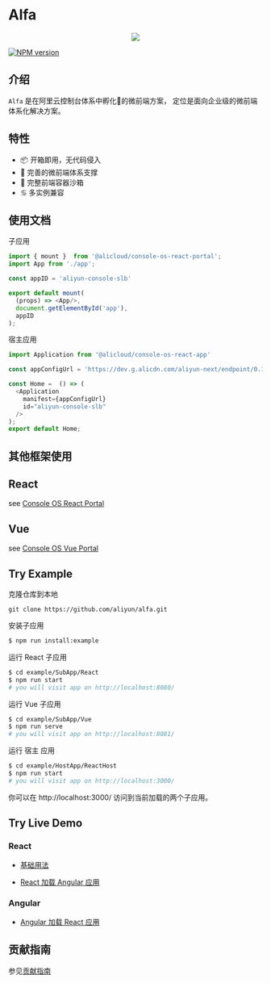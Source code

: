 # Alfa

<p align="center">
<a href=" https://www.alibabacloud.com"><img src="https://aliyunsdk-pages.alicdn.com/icons/AlibabaCloud.svg"></a>
</p>

[![NPM version][npm-image]][npm-url]

[npm-image]: https://img.shields.io/npm/v/@alicloud/console-os-kernal.svg?style=flat-square
[npm-url]: https://npmjs.org/package/@alicloud/console-os-kernal

## 介绍
`Alfa` 是在阿里云控制台体系中孵化🐣的微前端方案， 定位是面向企业级的微前端体系化解决方案。

## 特性

 * 📦 开箱即用，无代码侵入
 * 📎 完善的微前端体系支撑
 * 🕋 完整前端容器沙箱
 * ♋️  多实例兼容

## 使用文档

子应用

```javascript
import { mount }  from '@alicloud/console-os-react-portal';
import App from './app';

const appID = 'aliyun-console-slb'

export default mount(
  (props) => <App/>,
  document.getElementById('app'),
  appID
);
```

宿主应用

```javascript
import Application from '@alicloud/console-os-react-app'

const appConfigUrl = 'https://dev.g.alicdn.com/aliyun-next/endpoint/0.1.0/aliyun-console-slb.manifest.json';

const Home =  () => (
  <Application
    manifest={appConfigUrl}
    id="aliyun-console-slb"
  />
);
export default Home;
```

## 其他框架使用

## React 

see [Console OS React Portal](https://github.com/aliyun/alfa/tree/master/packages/react/react-portal)

## Vue 

see [Console OS Vue Portal](https://github.com/aliyun/alfa/tree/master/packages/vue/vue-portal)

## Try Example

克隆仓库到本地

```
git clone https://github.com/aliyun/alfa.git
```

安装子应用

```bash
$ npm run install:example
```

运行 React 子应用

```bash
$ cd example/SubApp/React
$ npm run start
# you will visit app on http://localhost:8080/
```

运行 Vue 子应用

```bash
$ cd example/SubApp/Vue
$ npm run serve
# you will visit app on http://localhost:8081/
```

运行 宿主 应用

```bash
$ cd example/HostApp/ReactHost
$ npm run start
# you will visit app on http://localhost:3000/
```

你可以在 http://localhost:3000/ 访问到当前加载的两个子应用。

## Try Live Demo

### React

* [基础用法](https://codesandbox.io/s/jolly-sun-pf75y)

* [React 加载 Angular 应用](https://codesandbox.io/s/busy-jepsen-xp8q9)

### Angular

* [Angular 加载 React 应用](https://codesandbox.io/s/nameless-rain-1yv57)

## 贡献指南

参见[贡献指南](https://github.com/aliyun/alibabacloud-console-toolkit/blob/master/CONTRIBUTING.md)

